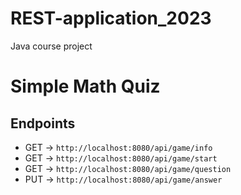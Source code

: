 # REST-application_2023
 Java course project

# Simple Math Quiz

## Endpoints
- GET → `http://localhost:8080/api/game/info`
- GET → `http://localhost:8080/api/game/start`
- GET → `http://localhost:8080/api/game/question`
- PUT → `http://localhost:8080/api/game/answer`
